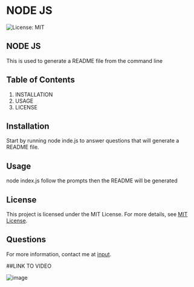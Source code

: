 # NODE JS

![License: MIT](https://img.shields.io/badge/License-MIT-yellow.svg)

## NODE JS
This is used to generate a README file from the command line

## Table of Contents
1. INSTALLATION
2. USAGE
3. LICENSE

## Installation
Start by running node inde.js to answer questions that will generate a README file.

## Usage
node index.js
follow the prompts 
then the README will be generated


## License
This project is licensed under the MIT License. For more details, see [MIT License](https://opensource.org/licenses/MIT).
  

## Questions
For more information, contact me at [input](https://github.com/Geek-N/Node.gitinput).

##LINK TO VIDEO

![image](https://github.com/user-attachments/assets/50bf9672-507c-4e67-9673-d20f37164223)

